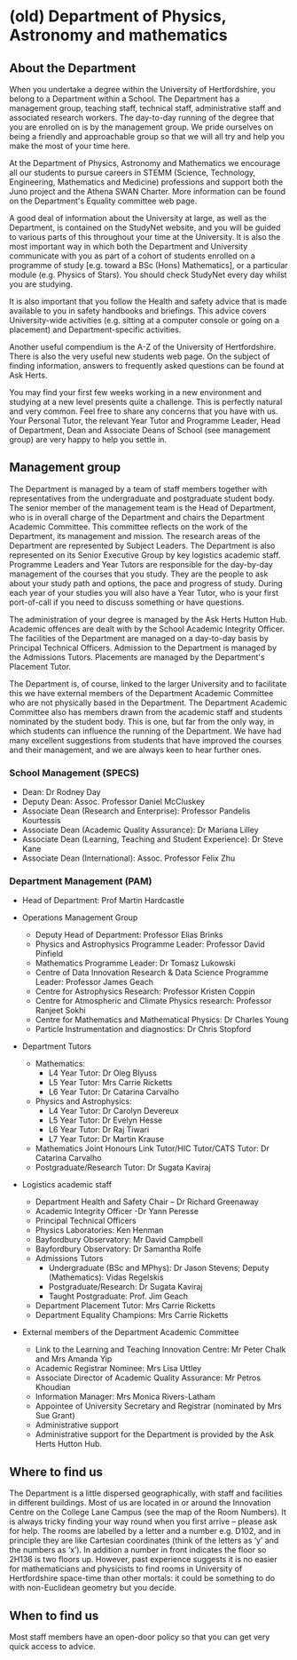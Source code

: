 # (old) Department of Physics, Astronomy and mathematics

## About the Department

When you undertake a degree within the University of Hertfordshire, you belong to a Department within a School. The Department has a management group, teaching staff, technical staff, administrative staff and associated research workers. The day-to-day running of the degree that you are enrolled on is by the management group. We pride ourselves on being a friendly and approachable group so that we will all try and help you make the most of your time here.

At the Department of Physics, Astronomy and Mathematics we encourage all our students to pursue careers in STEMM (Science, Technology, Engineering, Mathematics and Medicine) professions and support both the Juno project and the Athena SWAN Charter. More information can be found on the Department's Equality committee web page.

A good deal of information about the University at large, as well as the Department, is contained on the StudyNet website, and you will be guided to various parts of this throughout your time at the University. It is also the most important way in which both the Department and University communicate with you as part of a cohort of students enrolled on a programme of study [e.g. toward a BSc (Hons) Mathematics], or a particular module (e.g. Physics of Stars). You should check StudyNet every day whilst you are studying.

It is also important that you follow the Health and safety advice that is made available to you in safety handbooks and briefings. This advice covers University-wide activities (e.g. sitting at a computer console or going on a placement) and Department-specific activities.

Another useful compendium is the A-Z of the University of Hertfordshire. There is also the very useful new students web page. On the subject of finding information, answers to frequently asked questions can be found at Ask Herts.

You may find your first few weeks working in a new environment and studying at a new level presents quite a challenge. This is perfectly natural and very common. Feel free to share any concerns that you have with us. Your Personal Tutor, the relevant Year Tutor and Programme Leader, Head of Department, Dean and Associate Deans of School (see management group) are very happy to help you settle in.

## Management group

The Department is managed by a team of staff members together with representatives from the undergraduate and postgraduate student body. The senior member of the management team is the Head of Department, who is in overall charge of the Department and chairs the Department Academic Committee. This committee reflects on the work of the Department, its management and mission. The research areas of the Department are represented by Subject Leaders. The Department is also represented on its Senior Executive Group by key logistics academic staff. Programme Leaders and Year Tutors are responsible for the day-by-day management of the courses that you study. They are the people to ask about your study path and options, the pace and progress of study. During each year of your studies you will also have a Year Tutor, who is your first port-of-call if you need to discuss something or have questions.

The administration of your degree is managed by the Ask Herts Hutton Hub. Academic offences are dealt with by the School Academic Integrity Officer. The facilities of the Department are managed on a day-to-day basis by Principal Technical Officers. Admission to the Department is managed by the Admissions Tutors. Placements are managed by the Department's Placement Tutor.

The Department is, of course, linked to the larger University and to facilitate this we have external members of the Department Academic Committee who are not physically based in the Department. The Department Academic Committee also has members drawn from the academic staff and students nominated by the student body. This is one, but far from the only way, in which students can influence the running of the Department. We have had many excellent suggestions from students that have improved the courses and their management, and we are always keen to hear further ones.

### School Management (SPECS)
- Dean: Dr Rodney Day
- Deputy Dean: Assoc. Professor Daniel McCluskey
- Associate Dean (Research and Enterprise): Professor Pandelis Kourtessis
- Associate Dean (Academic Quality Assurance): Dr Mariana Lilley
- Associate Dean (Learning, Teaching and Student Experience): Dr Steve Kane
- Associate Dean (International): Assoc. Professor Felix Zhu

### Department Management (PAM)
- Head of Department: Prof Martin Hardcastle
- Operations Management Group
    - Deputy Head of Department: Professor Elias Brinks
    - Physics and Astrophysics Programme Leader: Professor David Pinfield
    - Mathematics Programme Leader: Dr Tomasz Lukowski
    - Centre of Data Innovation Research & Data Science Programme Leader: Professor James Geach
    - Centre for Astrophysics Research: Professor Kristen Coppin
    - Centre for Atmospheric and Climate Physics research: Professor Ranjeet Sokhi
    - Centre for Mathematics and Mathematical Physics: Dr Charles Young
    - Particle Instrumentation and diagnostics: Dr Chris Stopford
- Department Tutors
    - Mathematics:
      - L4 Year Tutor: Dr Oleg Blyuss
      - L5 Year Tutor: Mrs Carrie Ricketts
      - L6 Year Tutor: Dr Catarina Carvalho
    - Physics and Astrophysics:
      - L4 Year Tutor: Dr Carolyn Devereux
      - L5 Year Tutor: Dr Evelyn Hesse
      - L6 Year Tutor: Dr Raj Tiwari
      - L7 Year Tutor: Dr Martin Krause
    - Mathematics Joint Honours Link Tutor/HIC Tutor/CATS Tutor: Dr Catarina Carvalho
    - Postgraduate/Research Tutor: Dr Sugata Kaviraj

- Logistics academic staff
  - Department Health and Safety Chair – Dr Richard Greenaway
  - Academic Integrity Officer -Dr Yann Peresse
  - Principal Technical Officers
  - Physics Laboratories: Ken Henman
  - Bayfordbury Observatory: Mr David Campbell
  - Bayfordbury Observatory: Dr Samantha Rolfe
  - Admissions Tutors
    - Undergraduate (BSc and MPhys): Dr Jason Stevens; Deputy (Mathematics): Vidas Regelskis
    - Postgraduate/Research: Dr Sugata Kaviraj
    - Taught Postgraduate: Prof. Jim Geach
  - Department Placement Tutor: Mrs Carrie Ricketts
  - Department Equality Champions: Mrs Carrie Ricketts

- External members of the Department Academic Committee
    - Link to the Learning and Teaching Innovation Centre: Mr Peter Chalk and Mrs Amanda Yip
    - Academic Registrar Nominee: Mrs Lisa Uttley
    - Associate Director of Academic Quality Assurance: Mr Petros Khoudian
    - Information Manager: Mrs Monica Rivers-Latham
    - Appointee of University Secretary and Registrar (nominated by Mrs Sue Grant)
    - Administrative support
    - Administrative support for the Department is provided by the Ask Herts Hutton Hub.

## Where to find us

The Department is a little dispersed geographically, with staff and facilities in different buildings. Most of us are located in or around the Innovation Centre on the College Lane Campus (see the map of the Room Numbers). It is always tricky finding your way round when you first arrive – please ask for help. The rooms are labelled by a letter and a number e.g. D102, and in principle they are like Cartesian coordinates (think of the letters as ‘y’ and the numbers as ‘x’). In addition a number in front indicates the floor so 2H136 is two floors up. However, past experience suggests it is no easier for mathematicians and physicists to find rooms in University of Hertfordshire space-time than other mortals: it could be something to do with non-Euclidean geometry but you decide.

## When to find us

Most staff members have an open-door policy so that you can get very quick access to advice.
